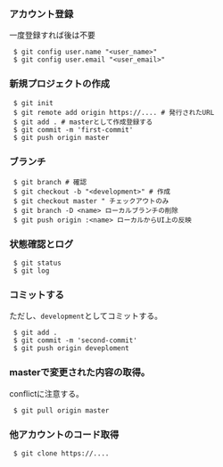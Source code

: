 ### アカウント登録
一度登録すれば後は不要
```
 $ git config user.name "<user_name>"
 $ git config user.email "<user_email>"
```

### 新規プロジェクトの作成
```
 $ git init 
 $ git remote add origin https://.... # 発行されたURL
 $ git add . # masterとして作成登録する
 $ git commit -m 'first-commit'
 $ git push origin master

```

### ブランチ
```
 $ git branch # 確認
 $ git checkout -b "<development>" # 作成
 $ git checkout master " チェックアウトのみ
 $ git branch -D <name> ローカルブランチの削除
 $ git push origin :<name> ローカルからUI上の反映
```

### 状態確認とログ
```
 $ git status 
 $ git log
```

### コミットする
ただし、`development`としてコミットする。
```
 $ git add . 
 $ git commit -m 'second-commit'
 $ git push origin deveploment
```

### masterで変更された内容の取得。
conflictに注意する。
```
 $ git pull origin master
```

### 他アカウントのコード取得
```
 $ git clone https://....
```
